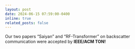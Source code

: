```yaml
---
layout: post
date: 2024-06-15 07:59:00-0400
inline: true
related_posts: false
---
```


Our two papers “Saiyan” and “RF-Transformer” on backscatter communication were accepted by <strong>IEEE/ACM TON!</strong>

